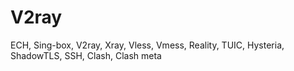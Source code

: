 # V2ray
ECH, Sing-box, V2ray, Xray, Vless, Vmess, Reality, TUIC, Hysteria, ShadowTLS, SSH, Clash, Clash meta
